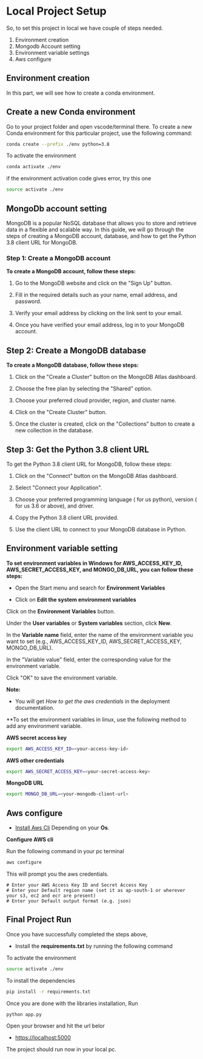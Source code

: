
# Local Project Setup

So, to set this project in local we have couple of steps needed. 

1. Environment creation
2. Mongodb Account setting
3. Environment variable settings
4. Aws configure 





## Environment creation

In this part, we will see how to create a conda environment. 

## Create a new Conda environment

Go to your project folder and open vscode/terminal there. To create a new Conda environment for this particular project, use the following command:

```bash
conda create --prefix ./env python=3.8
```

To activate the environment 
```bash
conda activate ./env 
```
if the environment activation code gives error, try this one 
```bash
source activate ./env
```
## MongoDb account setting

MongoDB is a popular NoSQL database that allows you to store and retrieve data in a flexible and scalable way. In this guide, we will go through the steps of creating a MongoDB account, database, and how to get the Python 3.8 client URL for MongoDB.

### Step 1: Create a MongoDB account

**To create a MongoDB account, follow these steps:**

1. Go to the MongoDB website and click on the "Sign Up" button.

2. Fill in the required details such as your name, email address, and password.

3. Verify your email address by clicking on the link sent to your email.

4. Once you have verified your email address, log in to your MongoDB account.

## Step 2: Create a MongoDB database

**To create a MongoDB database, follow these steps:**

1. Click on the "Create a Cluster" button on the MongoDB Atlas dashboard.

2. Choose the free plan by selecting the "Shared" option.

3. Choose your preferred cloud provider, region, and cluster name.

4. Click on the "Create Cluster" button.

5. Once the cluster is created, click on the "Collections" button to create a new collection in the database.

## Step 3: Get the Python 3.8 client URL

To get the Python 3.8 client URL for MongoDB, follow these steps:

1. Click on the "Connect" button on the MongoDB Atlas dashboard.

2. Select "Connect your Application".

3. Choose your preferred programming language ( for us python), version ( for us 3.6 or above), and driver.

4. Copy the Python 3.8 client URL provided.

5. Use the client URL to connect to your MongoDB database in Python.


## Environment variable setting

**To set environment variables in Windows for AWS_ACCESS_KEY_ID, AWS_SECRET_ACCESS_KEY, and MONGO_DB_URL, you can follow these steps:**

- Open the Start menu and search for **Environment Variables**

- Click on **Edit the system environment variables**

Click on the **Environment Variables** button.

Under the **User variables** or **System variables** section, click **New**.

In the **Variable name** field, enter the name of the environment variable you want to set (e.g., AWS_ACCESS_KEY_ID, AWS_SECRET_ACCESS_KEY, MONGO_DB_URL).

In the "Variable value" field, enter the corresponding value for the environment variable.

Click "OK" to save the environment variable.

**Note:**
- You will get *How to get the aws credentials* in the deployment documentation. 

**To set the environment variables in linux, use the following method to add any environment variable.

**AWS secret access key**
```bash
export AWS_ACCESS_KEY_ID=<your-access-key-id>
```

**AWS other credentials**
```bash
export AWS_SECRET_ACCESS_KEY=<your-secret-access-key>
```

**MongoDB URL**
```bash
export MONGO_DB_URL=<your-mongodb-client-url>
```
## Aws configure 

- [Install Aws Cli](https://docs.aws.amazon.com/cli/latest/userguide/getting-started-install.html) Depending on your **Os**.

**Configure AWS cli**

Run the following command in your pc terminal
```bash
aws configure
```
This will prompt you the aws credentials. 

    # Enter your AWS Access Key ID and Secret Access Key
    # Enter your Default region name (set it as ap-south-1 or wherever your s3, ec2 and ecr are present)
    # Enter your Default output format (e.g. json)

## Final Project Run

Once you have successfully completed the steps above, 
- Install the **requirements.txt** by running the following command 

To activate the environment
```bash
source activate ./env 
```
To install the dependencies
```bash
pip install -r requirements.txt
```

Once you are done with the libraries installation, 
Run
```bash
python app.py
```

Open your browser and hit the url belor

- [https://localhost:5000](https://localhost:5000)

The project should run now in your local pc. 
